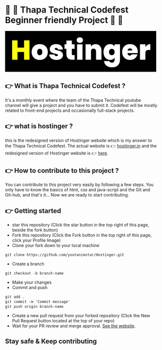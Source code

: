 # :partying_face: :partying_face: **Thapa Technical Codefest Beginner friendly Project** :partying_face: :partying_face:
![Logo](https://raw.githubusercontent.com/youtanimstar/Hostinger/main/images/Hostinger%20(2)%20(1).png)


## :point_right: What is Thapa Technical Codefest ?
It's a monthly event where the team of the Thapa Technical youtube channel will give a project and you have to submit it. Codefest will be mostly related to front-end projects and occasionally full-stack projects.
## :point_right: what is hostinger ?
this is the redesigned version of Hostinger website which is my answer to the Thapa Technical Codefest. The actual website is :point_right: [hostinger.in](https://www.hostinger.in/web-hosting?utm_medium=affiliate&utm_source=aff79734&utm_campaign=6&session=102d7277134832540ae53000e005ca) and the redesigned version of Hostinger website is :point_right: [here](https://hostingers.netlify.app/).



## :point_right: How to contribute to this project ?
You can contribute to this project very easily by following a few steps. You only have to know the basics of html, css and java-script and the Git and Git-hub, and that's it... Now we are ready to start contributing.
## :point_right: Getting started

- star this repository (Click the star button in the top right of this page, beside the fork button)
- Fork this repository (Click the Fork button in the top right of this page, click your Profile Image)
- Clone your fork down to your local machine
```
git clone https://github.com/youtanimstar/Hostinger.git
```
- Create a branch
```
git checkout -b branch-name
```
- Make your changes 
- Commit and push
```
git add .
git commit -m 'Commit message'
git push origin branch-name
```
- Create a new pull request from your forked repository (Click the New Pull Request button located at the top of your repo)
- Wait for your PR review and merge approval. [See the website](https://hostingers.netlify.app/).

## Stay safe & Keep contributing

